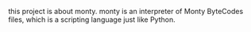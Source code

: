 this project is about monty. monty is an interpreter of Monty ByteCodes files, which is a scripting language just like Python.